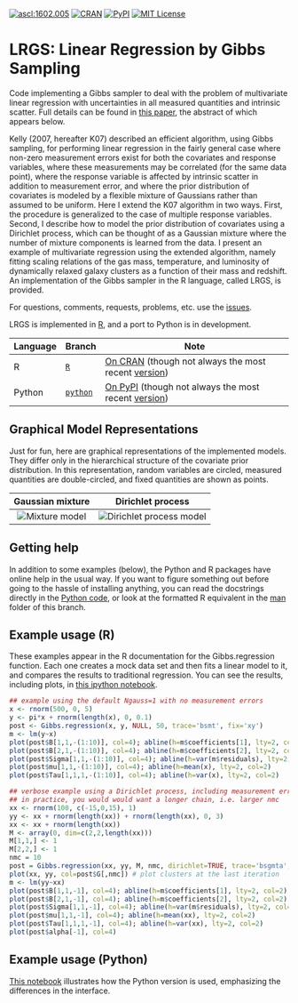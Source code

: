 <a href="http://ascl.net/1602.005"><img src="https://img.shields.io/badge/ascl-1602.005-blue.svg?colorB=262255" alt="ascl:1602.005" /></a>
<a href="https://cran.r-project.org/package=lrgs"><img src="https://img.shields.io/cran/v/lrgs.svg" alt="CRAN" /></a>
<a href="https://pypi.python.org/pypi/lrgs"><img src="https://img.shields.io/pypi/v/lrgs.svg" alt="PyPI" /></a>
<a href="https://raw.githubusercontent.com/abmantz/lrgs/master/LICENSE"><img src="https://img.shields.io/cran/l/lrgs.svg" alt="MIT License" /></a>

# LRGS: Linear Regression by Gibbs Sampling

Code implementing a Gibbs sampler to deal with the problem of multivariate linear regression with uncertainties in all measured quantities and intrinsic scatter. Full details can be found in [this paper](http://arxiv.org/abs/1509.00908), the abstract of which appears below.

Kelly (2007, hereafter K07) described an efficient algorithm, using Gibbs sampling, for performing linear regression in the fairly general case where non-zero measurement errors exist for both the covariates and response variables, where these measurements may be correlated (for the same data point), where the response variable is affected by intrinsic scatter in addition to measurement error, and where the prior distribution of covariates is modeled by a flexible mixture of Gaussians rather than assumed to be uniform. Here I extend the K07 algorithm in two ways. First, the procedure is generalized to the case of multiple response variables. Second, I describe how to model the prior distribution of covariates using a Dirichlet process, which can be thought of as a Gaussian mixture where the number of mixture components is learned from the data. I present an example of multivariate regression using the extended algorithm, namely fitting scaling relations of the gas mass, temperature, and luminosity of dynamically relaxed galaxy clusters as a function of their mass and redshift. An implementation of the Gibbs sampler in the R language, called LRGS, is provided. 

For questions, comments, requests, problems, etc. use the [issues](https://github.com/abmantz/lrgs/issues).

LRGS is implemented in [R](https://www.r-project.org/), and a port to Python is in development.

Language | Branch | Note
---------- | -------- | ------
R | [`R`](https://github.com/abmantz/lrgs/tree/R) | [On CRAN](https://cran.r-project.org/package=lrgs) (though not always the most recent [version](https://github.com/abmantz/lrgs/tree/R/VERSION.md))
Python | [`python`](https://github.com/abmantz/lrgs/tree/python) | [On PyPI](https://pypi.python.org/pypi/lrgs) (though not always the most recent [version](https://github.com/abmantz/lrgs/tree/python/VERSION.md))

## Graphical Model Representations
Just for fun, here are graphical representations of the implemented models. They differ only in the hierarchical structure of the covariate prior distribution. In this representation, random variables are circled, measured quantities are double-circled, and fixed quantities are shown as points.

Gaussian mixture           |  Dirichlet process
:-------------------------:|:-------------------------:
![Mixture model](./pgm_mix.png) | ![Dirichlet process model](./pgm_dp.png)

## Getting help

In addition to some examples (below), the Python and R packages have online help in the usual way. If you want to figure something out before going to the hassle of installing anything, you can read the docstrings directly in the [Python code](https://github.com/abmantz/lrgs/tree/python/lrgs), or look at the formatted R equivalent in the [man](man/) folder of this branch.

## Example usage (R)
These examples appear in the R documentation for the Gibbs.regression function. Each one creates a mock data set and then fits a linear model to it, and compares the results to traditional regression. You can see the results, including plots, in [this ipython notebook](notebooks/example_R.ipynb).

```R
## example using the default Ngauss=1 with no measurement errors
x <- rnorm(500, 0, 5)
y <- pi*x + rnorm(length(x), 0, 0.1)
post <- Gibbs.regression(x, y, NULL, 50, trace='bsmt', fix='xy')
m <- lm(y~x)
plot(post$B[1,1,-(1:10)], col=4); abline(h=m$coefficients[1], lty=2, col=2)
plot(post$B[2,1,-(1:10)], col=4); abline(h=m$coefficients[2], lty=2, col=2)
plot(post$Sigma[1,1,-(1:10)], col=4); abline(h=var(m$residuals), lty=2, col=2)
plot(post$mu[1,1,-(1:10)], col=4); abline(h=mean(x), lty=2, col=2)
plot(post$Tau[1,1,1,-(1:10)], col=4); abline(h=var(x), lty=2, col=2)

## verbose example using a Dirichlet process, including measurement errors
## in practice, you would would want a longer chain, i.e. larger nmc
xx <- rnorm(100, c(-15,0,15), 1)
yy <- xx + rnorm(length(xx)) + rnorm(length(xx), 0, 3)
xx <- xx + rnorm(length(xx))
M <- array(0, dim=c(2,2,length(xx)))
M[1,1,] <- 1
M[2,2,] <- 1
nmc = 10
post = Gibbs.regression(xx, yy, M, nmc, dirichlet=TRUE, trace='bsgmta', mention.every=1)
plot(xx, yy, col=post$G[,nmc]) # plot clusters at the last iteration
m <- lm(yy~xx)
plot(post$B[1,1,-1], col=4); abline(h=m$coefficients[1], lty=2, col=2)
plot(post$B[2,1,-1], col=4); abline(h=m$coefficients[2], lty=2, col=2)
plot(post$Sigma[1,1,-1], col=4); abline(h=var(m$residuals), lty=2, col=2)
plot(post$mu[1,1,-1], col=4); abline(h=mean(xx), lty=2, col=2)
plot(post$Tau[1,1,1,-1], col=4); abline(h=var(xx), lty=2, col=2)
plot(post$alpha[-1], col=4)
```

## Example usage (Python)
[This notebook](notebooks/example_python.ipynb) illustrates how the Python version is used, emphasizing the differences in the interface.
